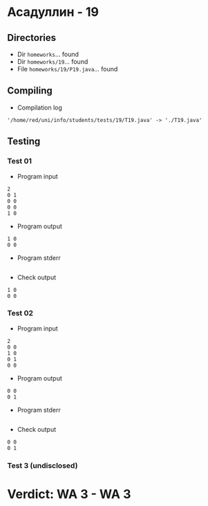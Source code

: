 # Асадуллин - 19
## Directories
- Dir `homeworks`... found
- Dir `homeworks/19`... found
- File `homeworks/19/P19.java`... found
## Compiling
- Compilation log
```
'/home/red/uni/info/students/tests/19/T19.java' -> './T19.java'

```
## Testing
### Test 01
- Program input
```
2
0 1
0 0
0 0
1 0
```
- Program output
```
1 0 
0 0 

```
- Program stderr
```

```
- Check output
```
1 0
0 0
```
### Test 02
- Program input
```
2
0 0
1 0
0 1
0 0
```
- Program output
```
0 0 
0 1 

```
- Program stderr
```

```
- Check output
```
0 0
0 1
```
### Test 3 (undisclosed)
# Verdict: **WA 3** - WA 3
